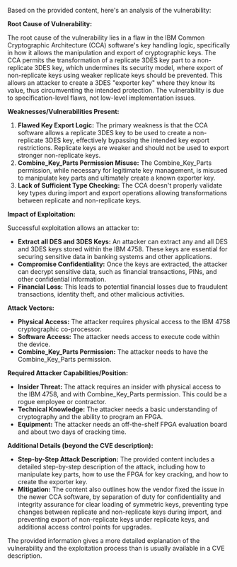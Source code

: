 Based on the provided content, here's an analysis of the vulnerability:

**Root Cause of Vulnerability:**

The root cause of the vulnerability lies in a flaw in the IBM Common Cryptographic Architecture (CCA) software's key handling logic, specifically in how it allows the manipulation and export of cryptographic keys. The CCA permits the transformation of a replicate 3DES key part to a non-replicate 3DES key, which undermines its security model, where export of non-replicate keys using weaker replicate keys should be prevented. This allows an attacker to create a 3DES "exporter key" where they know its value, thus circumventing the intended protection. The vulnerability is due to specification-level flaws, not low-level implementation issues.

**Weaknesses/Vulnerabilities Present:**

1.  **Flawed Key Export Logic:** The primary weakness is that the CCA software allows a replicate 3DES key to be used to create a non-replicate 3DES key, effectively bypassing the intended key export restrictions. Replicate keys are weaker and should not be used to export stronger non-replicate keys.
2.  **Combine\_Key\_Parts Permission Misuse:** The Combine\_Key\_Parts permission, while necessary for legitimate key management, is misused to manipulate key parts and ultimately create a known exporter key.
3.  **Lack of Sufficient Type Checking:** The CCA doesn't properly validate key types during import and export operations allowing transformations between replicate and non-replicate keys.

**Impact of Exploitation:**

Successful exploitation allows an attacker to:

*   **Extract all DES and 3DES Keys:** An attacker can extract any and all DES and 3DES keys stored within the IBM 4758. These keys are essential for securing sensitive data in banking systems and other applications.
*   **Compromise Confidentiality:** Once the keys are extracted, the attacker can decrypt sensitive data, such as financial transactions, PINs, and other confidential information.
*   **Financial Loss:**  This leads to potential financial losses due to fraudulent transactions, identity theft, and other malicious activities.

**Attack Vectors:**

*   **Physical Access:** The attacker requires physical access to the IBM 4758 cryptographic co-processor.
*   **Software Access:** The attacker needs access to execute code within the device.
*   **Combine\_Key\_Parts Permission:** The attacker needs to have the Combine\_Key\_Parts permission.

**Required Attacker Capabilities/Position:**

*   **Insider Threat:** The attack requires an insider with physical access to the IBM 4758, and with Combine\_Key\_Parts permission. This could be a rogue employee or contractor.
*   **Technical Knowledge:** The attacker needs a basic understanding of cryptography and the ability to program an FPGA.
*   **Equipment:** The attacker needs an off-the-shelf FPGA evaluation board and about two days of cracking time.

**Additional Details (beyond the CVE description):**

*   **Step-by-Step Attack Description:** The provided content includes a detailed step-by-step description of the attack, including how to manipulate key parts, how to use the FPGA for key cracking, and how to create the exporter key.
*  **Mitigation:** The content also outlines how the vendor fixed the issue in the newer CCA software, by separation of duty for confidentiality and integrity assurance for clear loading of symmetric keys, preventing type changes between replicate and non-replicate keys during import, and preventing export of non-replicate keys under replicate keys, and additional access control points for upgrades.

The provided information gives a more detailed explanation of the vulnerability and the exploitation process than is usually available in a CVE description.